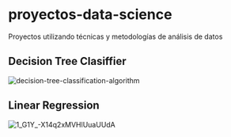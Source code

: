 # proyectos-data-science
Proyectos utilizando técnicas y metodologías de análisis de datos

## Decision Tree Clasiffier
![decision-tree-classification-algorithm](https://github.com/roymillerrz6/proyectos-data-science/assets/16639025/f1b53ff1-773f-4c3c-afa6-b712bba7750d)

## Linear Regression
![1_G1Y_-X14q2xMVHlUuaUUdA](https://github.com/roymillerrz6/proyectos-data-science/assets/16639025/eecc16a4-a21c-4588-959d-dbf81866e6b0)
